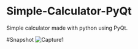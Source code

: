 # Simple-Calculator-PyQt
Simple calculator made with python using PyQt.

#Snapshot
![Capture1](https://user-images.githubusercontent.com/72638651/118810161-2e521280-b8c9-11eb-8007-83f9de4ae5de.JPG)
